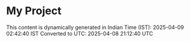 # My Project

This content is dynamically generated in Indian Time (IST): 2025-04-09 02:42:40 IST
Converted to UTC: 2025-04-08 21:12:40 UTC
